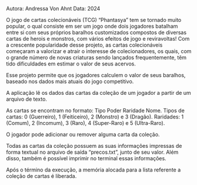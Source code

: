 Autora: Andressa Von Ahnt
Data: 2024


O jogo de cartas colecionáveis (TCG) “Phantasya”  tem se tornado muito popular, o qual consiste em ser um jogo onde dois jogadores batalham entre si com seus próprios baralhos customizados compostos de diversas cartas de herois e monstros, com vários efeitos de jogo e reviravoltas! Com a crescente popularidade desse projeto, as
cartas colecionáveis começaram a valorizar e atrair o interesse de colecionadores, os quais, com o grande número de novas criaturas sendo lançados frequentemente, têm tido dificuldades em estimar o valor de seus acervos.

Esse projeto permite que os jogadores calculem o valor de seus baralhos, baseado nos dados mais atuais do jogo competitivo.

A aplicação lê os dados das cartas da coleção de um jogador a partir de um arquivo de texto. 

As cartas se encontram no formato: Tipo Poder Raridade Nome.
Tipos de cartas: 0 (Guerreiro), 1 (Feiticeiro), 2 (Monstro) e 3 (Dragão).
Raridades: 1 (Comum), 2 (Incomum), 3 (Raro), 4 (Super-Raro) e 5
(Ultra-Raro).

O jogador pode adicionar ou remover alguma carta da coleção.

Todas as cartas da coleção possuem as suas informações impressas de forma textual no arquivo de saída “precos.txt”, junto de seu valor. Além disso, também é possível imprimir no terminal essas informações. 

Após o término da execução, a memória alocada para a lista referente a coleção de cartas é liberada.